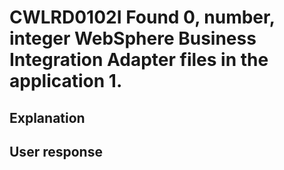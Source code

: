 # CWLRD0102I Found 0, number, integer WebSphere Business Integration Adapter files in the application 1.

## Explanation

## User response
